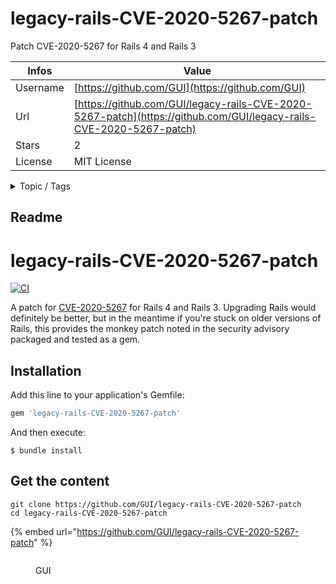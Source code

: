 # legacy-rails-CVE-2020-5267-patch

Patch CVE-2020-5267 for Rails 4 and Rails 3

| Infos    | Value                                                              |
| -------- | -------------------------------------------------------------------|
| Username | [https://github.com/GUI](https://github.com/GUI) |
| Url      | [https://github.com/GUI/legacy-rails-CVE-2020-5267-patch](https://github.com/GUI/legacy-rails-CVE-2020-5267-patch)                                               |
| Stars    | 2                                                          |
| License  | MIT License                                                        |

<details>

<summary>Topic / Tags</summary>



</details>

## Readme

# legacy-rails-CVE-2020-5267-patch

[![CI](https://github.com/GUI/legacy-rails-CVE-2020-5267-patch/workflows/CI/badge.svg)](https://github.com/GUI/legacy-rails-CVE-2020-5267-patch/actions?workflow=CI)

A patch for [CVE-2020-5267](https://github.com/advisories/GHSA-65cv-r6x7-79hv) for Rails 4 and Rails 3. Upgrading Rails would definitely be better, but in the meantime if you're stuck on older versions of Rails, this provides the monkey patch noted in the security advisory packaged and tested as a gem.

## Installation

Add this line to your application's Gemfile:

```ruby
gem 'legacy-rails-CVE-2020-5267-patch'
```

And then execute:

```
$ bundle install
```



## Get the content

```
git clone https://github.com/GUI/legacy-rails-CVE-2020-5267-patch
cd legacy-rails-CVE-2020-5267-patch
```

{% embed url="https://github.com/GUI/legacy-rails-CVE-2020-5267-patch" %}

<figure><img src="https://avatars.githubusercontent.com/u/12112?v=4" alt=""><figcaption><p>GUI</p></figcaption></figure>
